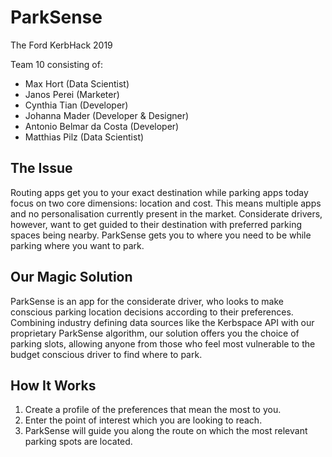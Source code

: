 # ParkSense
The Ford KerbHack 2019

Team 10 consisting of:
- Max Hort (Data Scientist)
- Janos Perei (Marketer)
- Cynthia Tian (Developer)
- Johanna Mader (Developer & Designer)
- Antonio Belmar da Costa (Developer)
- Matthias Pilz (Data Scientist)

## The Issue
Routing apps get you to your exact destination while parking apps today focus on two core dimensions: location and cost. This means multiple apps and no personalisation currently present in the market. Considerate drivers, however, want to get guided to their destination with preferred parking spaces being nearby. ParkSense gets you to where you need to be while parking where you want to park.

## Our Magic Solution
ParkSense is an app for the considerate driver, who looks to make conscious parking location decisions according to their preferences. Combining industry defining data sources like the Kerbspace API with our proprietary ParkSense algorithm, our solution offers you the choice of parking slots, allowing anyone from those who feel most vulnerable to the budget conscious driver to find where to park.

## How It Works
1. Create a profile of the preferences that mean the most to you.
2. Enter the point of interest which you are looking to reach.
3. ParkSense will guide you along the route on which the most relevant parking spots are located.
